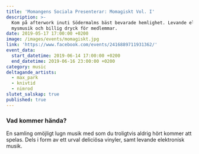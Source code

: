 ```yaml
---
title: 'Momangens Sociala Presenterar: Momagiskt Vol. I'
description: >-
  Kom på afterwork inuti Södermalms bäst bevarade hemlighet. Levande elektronisk
  mysmusik och billig dryck för medlemmar.
date: 2019-05-17 17:00:00 +0200
image: /images/events/momagiskt.jpg
link: 'https://www.facebook.com/events/2416889711931362/'
event_data:
  start_datetime: 2019-06-14 17:00:00 +0200
  end_datetime: 2019-06-16 23:00:00 +0200
category: music
deltagande_artists:
  - max_park
  - knivtid
  - nimrod
slutet_salskap: true
published: true
---
```


### Vad kommer h&auml;nda?

En samling om&ouml;jligt lugn musik med som du troligtvis aldrig h&ouml;rt kommer att spelas. Dels i form av ett urval delici&ouml;sa vinyler, samt levande elektronisk musik.